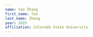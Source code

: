 ```yaml
---
name: Yao Zhang
first_name: Yao
last_name: Zhang
year: 2025
affiliation: Colorado State University
---
```

